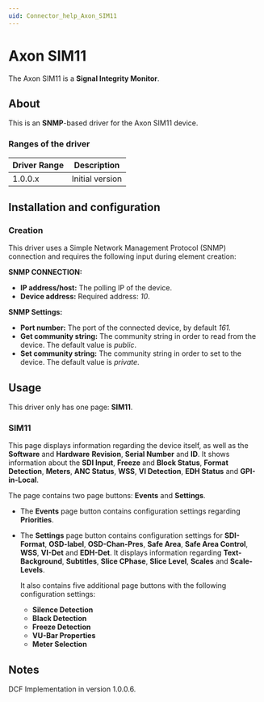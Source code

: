 ```yaml
---
uid: Connector_help_Axon_SIM11
---
```


# Axon SIM11

The Axon SIM11 is a **Signal Integrity Monitor**.

## About

This is an **SNMP**-based driver for the Axon SIM11 device.

### Ranges of the driver

| **Driver Range** | **Description** |
|------------------|-----------------|
| 1.0.0.x          | Initial version |

## Installation and configuration

### Creation

This driver uses a Simple Network Management Protocol (SNMP) connection and requires the following input during element creation:

**SNMP CONNECTION:**

- **IP address/host:** The polling IP of the device.
- **Device address:** Required address: *10*.

**SNMP Settings:**

- **Port number:** The port of the connected device, by default *161.*
- **Get community string:** The community string in order to read from the device. The default value is *public*.
- **Set community string:** The community string in order to set to the device. The default value is *private*.

## Usage

This driver only has one page: **SIM11**.

### SIM11

This page displays information regarding the device itself, as well as the **Software** and **Hardware** **Revision**, **Serial Number** and **ID**. It shows information about the **SDI Input**, **Freeze** and **Block Status**, **Format Detection**, **Meters**, **ANC Status**, **WSS**, **VI Detection**, **EDH Status** and **GPI-in-Local**.

The page contains two page buttons: **Events** and **Settings**.

- The **Events** page button contains configuration settings regarding **Priorities**.

- The **Settings** page button contains configuration settings for **SDI-Format**, **OSD-label**, **OSD-Chan-Pres**, **Safe Area**, **Safe Area Control**, **WSS**, **VI-Det** and **EDH-Det**. It displays information regarding **Text-Background**, **Subtitles**, **Slice CPhase**, **Slice Level**, **Scales** and **Scale-Levels**.

  It also contains five additional page buttons with the following configuration settings:

  - **Silence Detection**
  - **Black Detection**
  - **Freeze Detection**
  - **VU-Bar Properties**
  - **Meter Selection**

## Notes

DCF Implementation in version 1.0.0.6.
